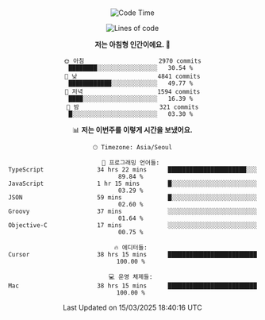 <div align="center">

<br />

 <!--START_SECTION:waka-->
![Code Time](http://img.shields.io/badge/Code%20Time-4%2C346%20hrs%2032%20mins-blue)

![Lines of code](https://img.shields.io/badge/%EC%A0%80%EB%8A%94%20%EC%97%AC%ED%83%9C%EA%B9%8C%EC%A7%80%20-5.2%20million%20%EC%A4%84%EC%9D%98%20%EC%BD%94%EB%93%9C%EB%A5%BC%20%EC%9E%91%EC%84%B1%ED%96%88%EC%96%B4%EC%9A%94.-blue)

**저는 아침형 인간이에요. 🐤** 

```text
🌞 아침                     2970 commits        ████████░░░░░░░░░░░░░░░░░   30.54 % 
🌆 낮　                     4841 commits        ████████████░░░░░░░░░░░░░   49.77 % 
🌃 저녁                     1594 commits        ████░░░░░░░░░░░░░░░░░░░░░   16.39 % 
🌙 밤　                     321 commits         █░░░░░░░░░░░░░░░░░░░░░░░░   03.30 % 
```


📊 **저는 이번주를 이렇게 시간을 보냈어요.** 

```text
🕑︎ Timezone: Asia/Seoul

💬 프로그래밍 언어들: 
TypeScript               34 hrs 22 mins      ██████████████████████░░░   89.84 % 
JavaScript               1 hr 15 mins        █░░░░░░░░░░░░░░░░░░░░░░░░   03.29 % 
JSON                     59 mins             █░░░░░░░░░░░░░░░░░░░░░░░░   02.60 % 
Groovy                   37 mins             ░░░░░░░░░░░░░░░░░░░░░░░░░   01.64 % 
Objective-C              17 mins             ░░░░░░░░░░░░░░░░░░░░░░░░░   00.75 % 

🔥 에디터들: 
Cursor                   38 hrs 15 mins      █████████████████████████   100.00 % 

💻 운영 체제들: 
Mac                      38 hrs 15 mins      █████████████████████████   100.00 % 
```


 Last Updated on 15/03/2025 18:40:16 UTC
<!--END_SECTION:waka-->

</div>
